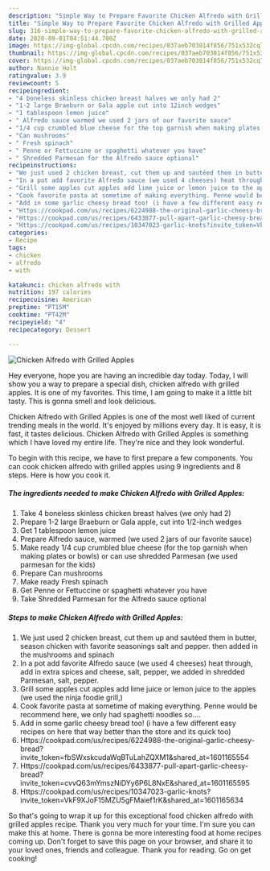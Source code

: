 ```yaml
---
description: "Simple Way to Prepare Favorite Chicken Alfredo with Grilled Apples"
title: "Simple Way to Prepare Favorite Chicken Alfredo with Grilled Apples"
slug: 316-simple-way-to-prepare-favorite-chicken-alfredo-with-grilled-apples
date: 2020-09-01T04:51:44.700Z
image: https://img-global.cpcdn.com/recipes/037aeb703814f856/751x532cq70/chicken-alfredo-with-grilled-apples-recipe-main-photo.jpg
thumbnail: https://img-global.cpcdn.com/recipes/037aeb703814f856/751x532cq70/chicken-alfredo-with-grilled-apples-recipe-main-photo.jpg
cover: https://img-global.cpcdn.com/recipes/037aeb703814f856/751x532cq70/chicken-alfredo-with-grilled-apples-recipe-main-photo.jpg
author: Nannie Holt
ratingvalue: 3.9
reviewcount: 5
recipeingredient:
- "4 boneless skinless chicken breast halves we only had 2"
- "1-2 large Braeburn or Gala apple cut into 12inch wedges"
- "1 tablespoon lemon juice"
- " Alfredo sauce warmed we used 2 jars of our favorite sauce"
- "1/4 cup crumbled blue cheese for the top garnish when making plates or bowls or can use shredded Parmesan we used parmesan for the kids"
- "Can mushrooms"
- " Fresh spinach"
- " Penne or Fettuccine or spaghetti whatever you have"
- " Shredded Parmesan for the Alfredo sauce optional"
recipeinstructions:
- "We just used 2 chicken breast, cut them up and sautéed them in butter, season chicken with favorite seasonings salt and pepper. then added in the mushrooms and spinach"
- "In a pot add favorite Alfredo sauce (we used 4 cheeses) heat through, add in extra spices and cheese, salt, pepper, we added in shredded Parmesan, salt, pepper."
- "Grill some apples cut apples add lime juice or lemon juice to the apples (we used the ninja foodie grill,)"
- "Cook favorite pasta at sometime of making everything. Penne would be recommend here, we only had spaghetti noodles so...."
- "Add in some garlic cheesy bread too! (i have a few different easy recipes on here that way better than the store and its quick too)"
- "Https://cookpad.com/us/recipes/6224988-the-original-garlic-cheesy-bread?invite_token=fbSWxskcudaWqBTuLahZQXM1&amp;shared_at=1601165554"
- "Https://cookpad.com/us/recipes/6433877-pull-apart-garlic-cheesy-bread?invite_token=cvvQ63mYmszNiDYy6P6L8NxE&amp;shared_at=1601165595"
- "Https://cookpad.com/us/recipes/10347023-garlic-knots?invite_token=VkF9XJoF15MZU5gFMaief1rK&amp;shared_at=1601165634"
categories:
- Recipe
tags:
- chicken
- alfredo
- with

katakunci: chicken alfredo with 
nutrition: 197 calories
recipecuisine: American
preptime: "PT15M"
cooktime: "PT42M"
recipeyield: "4"
recipecategory: Dessert

---
```



![Chicken Alfredo with Grilled Apples](https://img-global.cpcdn.com/recipes/037aeb703814f856/751x532cq70/chicken-alfredo-with-grilled-apples-recipe-main-photo.jpg)

Hey everyone, hope you are having an incredible day today. Today, I will show you a way to prepare a special dish, chicken alfredo with grilled apples. It is one of my favorites. This time, I am going to make it a little bit tasty. This is gonna smell and look delicious.

Chicken Alfredo with Grilled Apples is one of the most well liked of current trending meals in the world. It's enjoyed by millions every day. It is easy, it is fast, it tastes delicious. Chicken Alfredo with Grilled Apples is something which I have loved my entire life. They're nice and they look wonderful.




To begin with this recipe, we have to first prepare a few components. You can cook chicken alfredo with grilled apples using 9 ingredients and 8 steps. Here is how you cook it.

<!--inarticleads1-->

##### The ingredients needed to make Chicken Alfredo with Grilled Apples:

1. Take 4 boneless skinless chicken breast halves (we only had 2)
1. Prepare 1-2 large Braeburn or Gala apple, cut into 1/2-inch wedges
1. Get 1 tablespoon lemon juice
1. Prepare  Alfredo sauce, warmed (we used 2 jars of our favorite sauce)
1. Make ready 1/4 cup crumbled blue cheese (for the top garnish when making plates or bowls) or can use shredded Parmesan (we used parmesan for the kids)
1. Prepare Can mushrooms
1. Make ready  Fresh spinach
1. Get  Penne or Fettuccine or spaghetti whatever you have
1. Take  Shredded Parmesan for the Alfredo sauce optional




<!--inarticleads2-->

##### Steps to make Chicken Alfredo with Grilled Apples:

1. We just used 2 chicken breast, cut them up and sautéed them in butter, season chicken with favorite seasonings salt and pepper. then added in the mushrooms and spinach
1. In a pot add favorite Alfredo sauce (we used 4 cheeses) heat through, add in extra spices and cheese, salt, pepper, we added in shredded Parmesan, salt, pepper.
1. Grill some apples cut apples add lime juice or lemon juice to the apples (we used the ninja foodie grill,)
1. Cook favorite pasta at sometime of making everything. Penne would be recommend here, we only had spaghetti noodles so....
1. Add in some garlic cheesy bread too! (i have a few different easy recipes on here that way better than the store and its quick too)
1. Https://cookpad.com/us/recipes/6224988-the-original-garlic-cheesy-bread?invite_token=fbSWxskcudaWqBTuLahZQXM1&amp;shared_at=1601165554
1. Https://cookpad.com/us/recipes/6433877-pull-apart-garlic-cheesy-bread?invite_token=cvvQ63mYmszNiDYy6P6L8NxE&amp;shared_at=1601165595
1. Https://cookpad.com/us/recipes/10347023-garlic-knots?invite_token=VkF9XJoF15MZU5gFMaief1rK&amp;shared_at=1601165634




So that's going to wrap it up for this exceptional food chicken alfredo with grilled apples recipe. Thank you very much for your time. I'm sure you can make this at home. There is gonna be more interesting food at home recipes coming up. Don't forget to save this page on your browser, and share it to your loved ones, friends and colleague. Thank you for reading. Go on get cooking!
